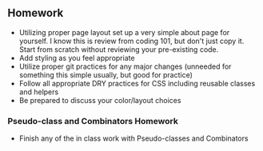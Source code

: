 ## Homework

* Utilizing proper page layout set up a very simple about page for yourself. I know this is review from coding 101, but don't just copy it. Start from scratch without reviewing your pre-existing code.
* Add styling as you feel appropriate
* Utilize proper git practices for any major changes (unneeded for something this simple usually, but good for practice)
* Follow all appropriate DRY practices for CSS including reusable classes and helpers
* Be prepared to discuss your color/layout choices


### Pseudo-class and Combinators Homework
* Finish any of the in class work with Pseudo-classes and Combinators